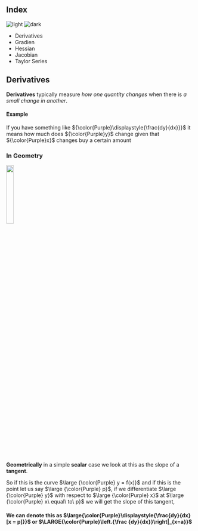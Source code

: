 ## Index
![light](https://user-images.githubusercontent.com/12748752/132402912-1a2a215e-de2f-4536-b28e-e75197136af9.png)
![dark](https://user-images.githubusercontent.com/12748752/132402918-976c6cc7-cc94-4267-9513-b3937504eb63.png)

- Derivatives
- Gradien
- Hessian
- Jacobian
- Taylor Series

## Derivatives
**Derivatives** typically measure _how one quantity changes_ when there is _a small change in another_.
#### Example
If you have something like ${\color{Purple}\displaystyle{\frac{dy}{dx}}}$ it means how much does ${\color{Purple}y}$ change given that ${\color{Purple}x}$ changes buy a certain amount

### In Geometry
<img src="https://user-images.githubusercontent.com/12748752/185729977-fb75f65b-c829-4e3c-9011-778e66fa4614.png" width=20% />

**Geometrically** in a simple **scalar** case we look at this as the slope of a **tangent**.

So if this is the curve $\large {\color{Purple} y = f(x)}$ and if this is the point let us say $\large {\color{Purple} p}$, if we differentiate $\large {\color{Purple} y}$ with respect to $\large {\color{Purple} x}$ at $\large {\color{Purple} x\ equal\ to\ p}$ we will get the slope of this tangent, 

#### We can denote this as $\large{\color{Purple}\displaystyle{\frac{dy}{dx}[x = p]}}$ or $\LARGE{\color{Purple}\left.{\frac {dy}{dx}}\right|_{x=a}}$
